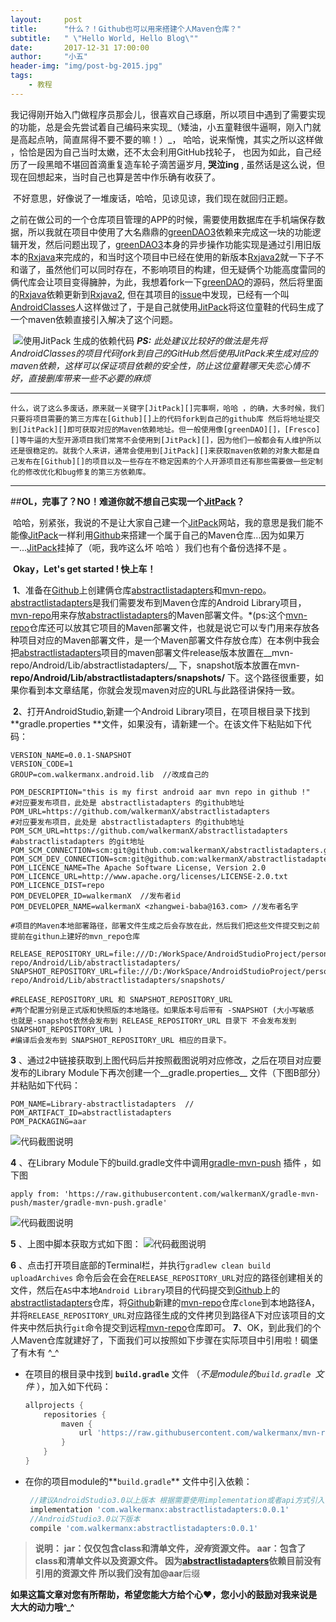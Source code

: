 ```yaml
---
layout:     post
title:      "什么？！Github也可以用来搭建个人Maven仓库？"
subtitle:   " \"Hello World, Hello Blog\""
date:       2017-12-31 17:00:00
author:     "小五"
header-img: "img/post-bg-2015.jpg"
tags:
    - 教程
---
```


我记得刚开始入门做程序员那会儿，很喜欢自己琢磨，所以项目中遇到了需要实现的功能，总是会先尝试着自己编码来实现_（矮油，小五童鞋很牛逼啊，刚入门就是高起点呐，简直屌得不要不要的嘛！）_， 哈哈，说来惭愧，其实之所以这样做 ，恰恰是因为自己当时太嫩，还不太会利用GitHub找轮子， 也因为如此，自己经历了一段黑暗不堪回首滴重复造车轮子滴苦逼岁月, __哭泣ing__ , 虽然话是这么说，但现在回想起来，当时自己也算是苦中作乐确有收获了。

​	不好意思，好像说了一堆废话，哈哈，见谅见谅，我们现在就回归正题。

​        之前在做公司的一个仓库项目管理的APP的时候，需要使用数据库在手机端保存数据，所以我就在项目中使用了大名鼎鼎的[greenDAO3][]依赖来完成这一块的功能逻辑开发，然后问题出现了，[greenDAO3][]本身的异步操作功能实现是通过引用旧版本的[Rxjava][]来完成的，和当时这个项目中已经在使用的新版本[Rxjava2][]就一下子不和谐了，虽然他们可以同时存在，不影响项目的构建，但无疑俩个功能高度雷同的俩代库会让项目变得臃肿，为此，我想着fork一下[greenDAO][]的源码，然后将里面的[Rxjava][]依赖更新到[Rxjava2][], 但在其项目的[issue][1]中发现，已经有一个叫[AndroidClasses][]人这样做过了，于是自己就使用[JitPack][]将这位童鞋的代码生成了一个maven依赖直接引入解决了这个问题。

​	![使用JitPack 生成的依赖代码][img01]
 ***PS:***  _此处建议比较好的做法是先将AndroidClasses的项目代码fork到自己的GitHub然后使用JitPack来生成对应的maven依赖，这样可以保证项目依赖的安全性，防止这位童鞋哪天失恋心情不好，直接删库带来一些不必要的麻烦_

---

 	什么，说了这么多废话，原来就一关键字[JitPack][]完事啊，哈哈 ，的确，大多时候，我们只要将项目需要的第三方库在[Github][]上的代码fork到自己的github库 然后将地址提交到[JitPack][]即可获取对应的Maven依赖地址。但一般使用像[greenDAO][]，[Fresco][]等牛逼的大型开源项目我们常常不会使用到[JitPack][]，因为他们一般都会有人维护所以还是很稳定的。就我个人来讲，通常会使用到[JitPack][]来获取maven依赖的对象大都是自己发布在[Github][]的项目以及一些存在不稳定因素的个人开源项目还有那些需要做一些定制化的修改优化和bug修复的第三方依赖库。

------

##**OL，完事了？NO！难道你就不想自己实现一个[JitPack][]？**


​        哈哈，别紧张，我说的不是让大家自己建一个[JitPack][]网站，我的意思是我们能不能像[JitPack][]一样利用[Github][]来搭建一个属于自己的Maven仓库...因为如果万一...[JitPack][]挂掉了（呃，我咋这么坏 哈哈 ）我们也有个备份选择不是 。

​        **Okay，Let's get started ! 快上车！**

​        **1**、准备在[Github][]上创建俩仓库[abstractlistadapters][]和[mvn-repo][]。[abstractlistadapters][]是我们需要发布到Maven仓库的Android Library项目，[mvn-repo][]用来存放[abstractlistadapters][]的Maven部署文件。*(ps:这个[mvn-repo][]仓库还可以放其它项目的Maven部署文件，也就是说它可以专门用来存放各种项目对应的Maven部署文件，是一个Maven部署文件存放仓库）在本例中我会把[abstractlistadapters][]项目的maven部署文件release版本放置在__mvn-repo/Android/Lib/abstractlistadapters/__ 下，snapshot版本放置在mvn-__repo/Android/Lib/abstractlistadapters/snapshots/__ 下。这个路径很重要，如果你看到本文章结尾，你就会发现maven对应的URL与此路径讲保持一致。

​        **2**、打开AndroidStudio,新建一个Android Library项目，在项目根目录下找到**gradle.properties **文件，如果没有，请新建一个。在该文件下粘贴如下代码：
```properties
VERSION_NAME=0.0.1-SNAPSHOT
VERSION_CODE=1
GROUP=com.walkermanx.android.lib  //改成自己的

POM_DESCRIPTION="this is my first android aar mvn repo in github !"
#对应要发布项目，此处是 abstractlistadapters 的github地址
POM_URL=https://github.com/walkermanX/abstractlistadapters    
#对应要发布项目，此处是 abstractlistadapters 的github地址
POM_SCM_URL=https://github.com/walkermanX/abstractlistadapters
#abstractlistadapters 的git地址
POM_SCM_CONNECTION=scm:git@github.com:walkermanX/abstractlistadapters.git
POM_SCM_DEV_CONNECTION=scm:git@github.com:walkermanX/abstractlistadapters.git
POM_LICENCE_NAME=The Apache Software License, Version 2.0
POM_LICENCE_URL=http://www.apache.org/licenses/LICENSE-2.0.txt
POM_LICENCE_DIST=repo
POM_DEVELOPER_ID=walkermanX  //发布者id
POM_DEVELOPER_NAME=walkermanX <zhangwei-baba@163.com> //发布者名字

#项目的Maven本地部署路径，部署文件生成之后会存放在此，然后我们把这些文件提交到之前提前在githun上建好的mvn_repo仓库

RELEASE_REPOSITORY_URL=file:///D:/WorkSpace/AndroidStudioProject/personal_projects/mvn-repo/Android/Lib/abstractlistadapters/
SNAPSHOT_REPOSITORY_URL=file:///D:/WorkSpace/AndroidStudioProject/personal_projects/mvn-repo/Android/Lib/abstractlistadapters/snapshots/

#RELEASE_REPOSITORY_URL 和 SNAPSHOT_REPOSITORY_URL
#两个配置分别是正式版和快照版的本地路径。如果版本号后带有 -SNAPSHOT (大小写敏感  也就是-snapshot依然会发布到 RELEASE_REPOSITORY_URL 目录下 不会发布发到SNAPSHOT_REPOSITORY_URL )
#编译后会发布到 SNAPSHOT_REPOSITORY_URL 相应的目录下。
```

   **3** 、通过2中链接获取到上图代码后并按照截图说明对应修改，之后在项目对应要发布的Library Module下再次创建一个__gradle.properties__ 文件（下图B部分）并粘贴如下代码：

```properties
POM_NAME=Library-abstractlistadapters  //
POM_ARTIFACT_ID=abstractlistadapters
POM_PACKAGING=aar 
```

![代码截图说明][img02]

  **4** 、在Library Module下的build.gradle文件中调用[gradle-mvn-push][] 插件 ，如下图

```properties
apply from: 'https://raw.githubusercontent.com/walkermanX/gradle-mvn-push/master/gradle-mvn-push.gradle'
```

![代码截图说明][img03]

  **5** 、上图中脚本获取方式如下图：
![代码截图说明][img04]

  **6** 、点击打开项目底部的Terminal栏，并执行`gradlew clean build uploadArchives` 命令后会在会在`RELEASE_REPOSITORY_URL`对应的路径创建相关的文件，然后在`AS`中本地`Android Library`项目的代码提交到[Github][]上的[abstractlistadapters][]仓库，将[Github][]新建的[mvn-repo][]仓库`clone`到本地路径A，并将`RELEASE_REPOSITORY_URL`对应路径生成的文件拷贝到路径A下对应该项目的文件夹中然后执行`git`命令提交到远程[mvn-repo][]仓库即可。
  **7**、OK，到此我们的个人Maven仓库就建好了，下面我们可以按照如下步骤在实际项目中引用啦！碉堡了有木有 ^_^
* 在项目的根目录中找到 __`build.gradle`__ 文件 （*不是module的`build.gradle `文件* ），加入如下代码：

   ```groovy
   allprojects {
       repositories {
           maven {
               url 'https://raw.githubusercontent.com/walkermanx/mvn-repo/master/Android/Lib/abstractlistadapters/'
           }
       }
   }
   ```

*  在你的项目module的**`build.gradle`** 文件中引入依赖：

   ```groovy
    //建议AndroidStudio3.0以上版本 根据需要使用implementation或者api方式引入依赖
    implementation 'com.walkermanx:abstractlistadapters:0.0.1'
    //AndroidStudio3.0以下版本
    compile 'com.walkermanx:abstractlistadapters:0.0.1'
   ```


> **说明：**
> **jar：**仅仅包含class和清单文件，***没有***资源文件。
> **aar：**包含了class和清单文件以及**资源文件**。
> 因为[abstractlistadapters][]依赖目前没有引用的资源文件 所以我们没有加**@aar**后缀



**如果这篇文章对您有所帮助，希望您能大方给个心♥，您小小的鼓励对我来说是大大的动力哦\^_\^**  





[1]: https://github.com/greenrobot/greenDAO/issues/520
[2]: https://github.com/greenrobot/greenDAO	"greenDAO"

[Github]:https://github.com/  "Github"
[greenDAO]:https://github.com/greenrobot/greenDAO	"greenDAO"
[greenDAO3]:https://github.com/greenrobot/greenDAO	"greenDAO"
[Rxjava]:https://github.com/ReactiveX/RxJava "Rxjava"

[Rxjava2]:https://github.com/ReactiveX/RxJava "Rxjava"
[AndroidClasses]: https://github.com/AndroidClasses/greenDAO/tree/rxjava2-de  "greenDao with Rxjava2"
[JitPack]:https://jitpack.io/ "JitPack"
[Fresco]:https://github.com/facebook/fresco "Fresco"
[mvn-repo]:https://github.com/walkermanX/mvn-repo/tree/master/Android/Lib/abstractlistadapters  "mvn-repo"
[abstractlistadapters]:https://github.com/walkermanX/abstractlistadapters "abstractlistadapters"
[gradle-mvn-push]:https://github.com/walkermanX/gradle-mvn-push "gradle-mvn-push"
[img01]:http://upload-images.jianshu.io/upload_images/2378059-42d622a6f626b598.png?imageMogr2/auto-orient/strip%7CimageView2/2/w/700  "使用JitPack 生成的依赖代码"
[img02]:http://upload-images.jianshu.io/upload_images/2378059-114e94244985f092.png?imageMogr2/auto-orient/strip%7CimageView2/2/w/1240   "代码截图说明"
[img03]:http://upload-images.jianshu.io/upload_images/2378059-1c51d49df4f63263.png?imageMogr2/auto-orient/strip%7CimageView2/2/w/1240   "代码截图说明"
[img04]:http://upload-images.jianshu.io/upload_images/2378059-a7a39bc286383ff7.png?imageMogr2/auto-orient/strip%7CimageView2/2/w/1240  "图中脚本获取方式"



